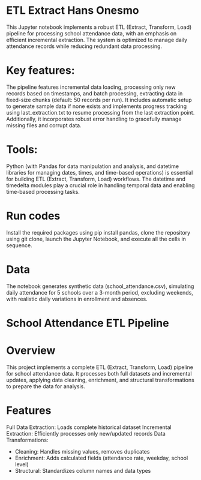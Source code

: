 # ETL Extract Hans Onesmo
This Jupyter notebook implements a robust ETL (Extract, Transform, Load) pipeline for processing school attendance data, with an emphasis on efficient incremental extraction. The system is optimized to manage daily attendance records while reducing redundant data processing.
# Key features:
The pipeline features incremental data loading, processing only new records based on timestamps, and batch processing, extracting data in fixed-size chunks (default: 50 records per run). It includes automatic setup to generate sample data if none exists and implements progress tracking using last_extraction.txt to resume processing from the last extraction point. Additionally, it incorporates robust error handling to gracefully manage missing files and corrupt data.
# Tools:
Python (with Pandas for data manipulation and analysis, and datetime libraries for managing dates, times, and time-based operations) is essential for building ETL (Extract, Transform, Load) workflows. The datetime and timedelta modules play a crucial role in handling temporal data and enabling time-based processing tasks.
# Run codes
Install the required packages using pip install pandas, clone the repository using git clone, launch the Jupyter Notebook, and execute all the cells in sequence.
# Data
The notebook generates synthetic data (school_attendance.csv), simulating daily attendance for 5 schools over a 3-month period, excluding weekends, with realistic daily variations in enrollment and absences.

# School Attendance ETL Pipeline

# Overview
This project implements a complete ETL (Extract, Transform, Load) pipeline for school attendance data. It processes both full datasets and incremental updates, applying data cleaning, enrichment, and structural transformations to prepare the data for analysis.

# Features
Full Data Extraction: Loads complete historical dataset
Incremental Extraction: Efficiently processes only new/updated records
Data Transformations:
  - Cleaning: Handles missing values, removes duplicates
  - Enrichment: Adds calculated fields (attendance rate, weekday, school level)
  - Structural: Standardizes column names and data types
